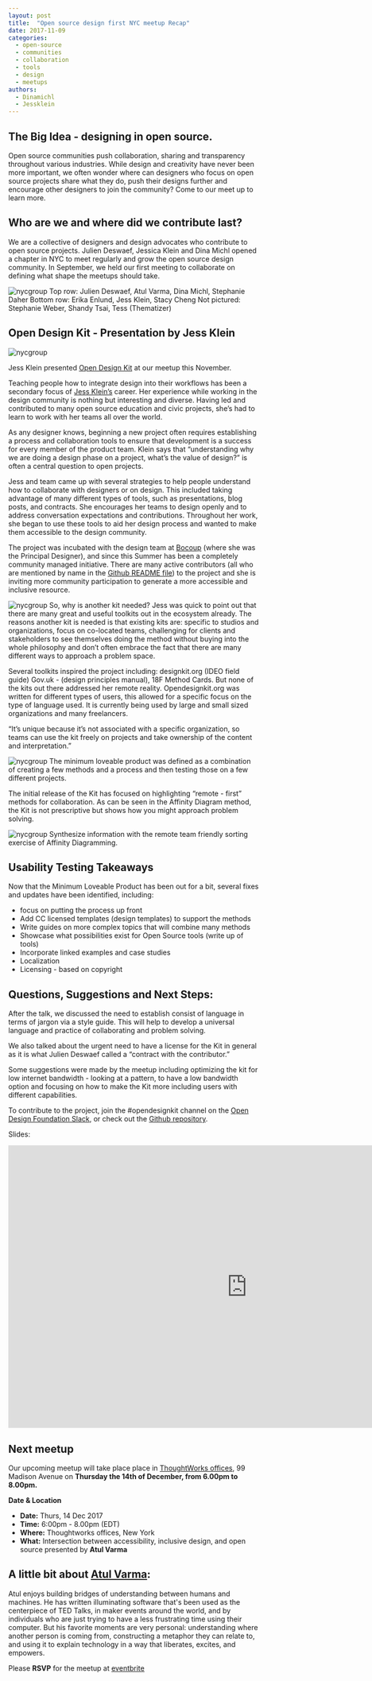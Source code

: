 ```yaml
---
layout: post
title:  "Open source design first NYC meetup Recap"
date: 2017-11-09
categories:
  - open-source
  - communities
  - collaboration
  - tools
  - design
  - meetups
authors:
  - Dinamichl
  - Jessklein
---
```



## The Big Idea - designing in open source.
Open source communities push collaboration, sharing and transparency throughout various industries. While design and creativity have never been more important, we often wonder where can designers who focus on open source projects share what they do, push their designs further and encourage other designers to join the community? Come to our meet up to learn more.


## Who are we and where did we contribute last?
We are a collective of designers and design advocates who contribute to open source projects. Julien Deswaef, Jessica Klein and Dina Michl opened a chapter in NYC to meet regularly and grow the open source design community. In September, we held our first meeting to collaborate on defining what shape the meetups should take.

![nycgroup](/images/nyc_image3.jpg)
Top row: Julien Deswaef, Atul Varma, Dina Michl, Stephanie Daher
Bottom row: Erika Enlund, Jess Klein, Stacy Cheng
Not pictured: Stephanie Weber, Shandy Tsai, Tess (Thematizer)

## Open Design Kit - Presentation by Jess Klein
![nycgroup](/images/nyc_image1.gif)

Jess Klein presented [Open Design Kit](http://opendesignkit.org/) at our meetup this November.

Teaching people how to integrate design into their workflows has been a secondary focus of [Jess Klein’s](http://jessklein.is/) career. Her experience while working in the design community is nothing but interesting and diverse. Having led and contributed to many open source education and civic projects, she’s had to learn to work with her teams all over the world.

As any designer knows, beginning a new project often requires establishing a process and collaboration tools to ensure that development is a success for every member of the product team.  Klein says that “understanding why we are doing a design phase on a project, what’s the value of design?” is often a central question to open projects.

Jess and team came up with several strategies to help people understand how to collaborate with designers or on design. This included taking advantage of many different types of tools, such as presentations, blog posts, and contracts. She encourages her teams to design openly and to address conversation expectations and contributions. Throughout her work, she began to use these tools to aid her design process and wanted to make them accessible to the design community.

The project was incubated with the design team at [Bocoup](https://bocoup.com/) (where she was the Principal Designer), and since this Summer has been a completely community managed initiative.  There are many active contributors (all who are mentioned by name in the [Github README file](https://github.com/open-design-kit/opendesignkit)) to the project and she is inviting more community participation to generate a more accessible and inclusive resource.

![nycgroup](/images/nyc_image4.png)
So, why is another kit needed? Jess was quick to point out that there are many great and useful toolkits out in the ecosystem already. The reasons another kit is needed is that existing kits are: specific to studios and organizations, focus on co-located teams, challenging for clients and stakeholders to see themselves doing the method without buying into the whole philosophy and don’t often embrace the fact that there are many different ways to approach a problem space.


Several toolkits  inspired the project including:  designkit.org (IDEO field guide) Gov.uk - (design principles manual), 18F Method Cards. But none of the kits out there addressed her remote reality. Opendesignkit.org was written for different types of users, this allowed for a specific focus on the type of language used. It is currently being used by large and small sized organizations and many freelancers.

“It’s unique because it’s not associated with a specific organization, so teams can use the kit freely on projects and take ownership of the content and interpretation.”

![nycgroup](/images/nyc_image2.png)
The minimum loveable product was defined as a combination of creating a few methods and a process and then testing those on a few different projects.

The initial release of the Kit has focused on highlighting “remote - first” methods for collaboration. As can be seen in the Affinity Diagram method, the Kit is not prescriptive but shows how you might approach problem solving.

![nycgroup](/images/nyc_image5.png)
Synthesize information with the remote team friendly sorting exercise of Affinity Diagramming.

## Usability Testing Takeaways

Now that the Minimum Loveable Product has been out for a bit, several fixes and updates have been identified, including:

- focus on putting the process up front
- Add CC licensed templates (design templates) to support the methods
- Write guides on more complex topics that will combine many methods
- Showcase what possibilities exist for Open Source tools (write up of tools)
- Incorporate linked examples and case studies
- Localization
- Licensing - based on copyright


## Questions, Suggestions and Next Steps:
After the talk, we discussed the need to  establish consist of language in terms of jargon via a style guide. This will help to develop a universal language and practice of collaborating and problem solving.  

We also talked about the urgent need to have a license for the Kit in general as it is what Julien Deswaef called a “contract with the contributor.”

Some suggestions were made by the meetup including optimizing the kit for low internet bandwidth - looking at a pattern, to have a low bandwidth option and focusing on how to make the Kit more including users with different capabilities.

To contribute to the project, join the #opendesignkit channel on the [Open Design Foundation Slack](http://slack.opendesign.foundation/), or check out the [Github repository](https://github.com/open-design-kit/opendesignkit).

Slides:

<iframe src="https://docs.google.com/presentation/d/e/2PACX-1vRLa8NmIL2nBtDBJpu3oud_zdEcZlrBIYVHrxrxP7bEEJWEPYM4jsP_WGKDvG788DbMcw6SU4f2MyCJ/embed?start=false&loop=false&delayms=3000" frameborder="0" width="960" height="569" allowfullscreen="true" mozallowfullscreen="true" webkitallowfullscreen="true"></iframe>


## Next meetup
Our upcoming meetup will take place place in [ThoughtWorks offices](https://www.google.com/maps/place/ThoughtWorks,+Inc./@40.7446828,-73.9870632,17z/data=!4m5!3m4!1s0x89c259a7c4fab243:0x7a7b1b141a048edf!8m2!3d40.7446828!4d-73.9848745), 99 Madison Avenue on **Thursday the 14th of December, from 6.00pm to 8.00pm.**

**Date & Location**
- **Date:** Thurs, 14 Dec 2017
- **Time:** 6:00pm - 8.00pm (EDT)
- **Where:** Thoughtworks offices, New York
- **What:** Intersection between accessibility, inclusive design, and open source presented by **Atul Varma**


## A little bit about [Atul Varma](https://twitter.com/toolness):
Atul enjoys building bridges of understanding between humans and machines. He has written illuminating software that's been used as the centerpiece of TED Talks, in maker events around the world, and by individuals who are just trying to have a less frustrating time using their computer. But his favorite moments are very personal: understanding where another person is coming from, constructing a metaphor they can relate to, and using it to explain technology in a way that liberates, excites, and empowers.

Please **RSVP** for the meetup at [eventbrite](https://www.eventbrite.com/e/open-source-design-nyc-tickets-39204607035)
